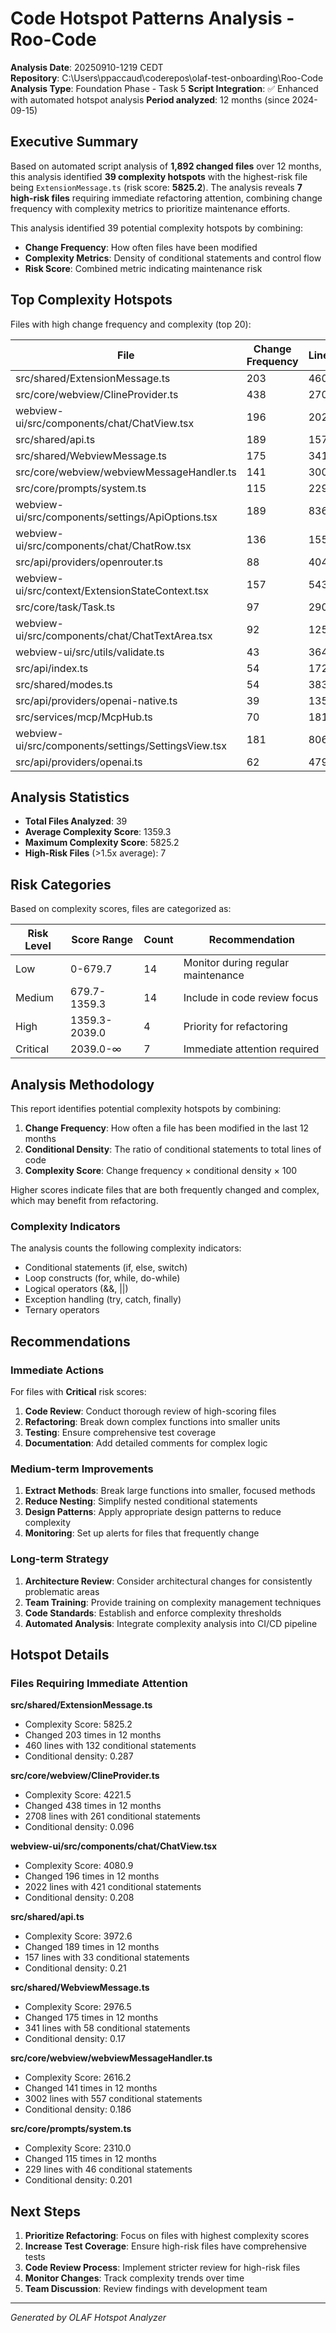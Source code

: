 # Code Hotspot Patterns Analysis - Roo-Code

**Analysis Date**: 20250910-1219 CEDT  
**Repository**: C:\Users\ppaccaud\coderepos\olaf-test-onboarding\Roo-Code  
**Analysis Type**: Foundation Phase - Task 5
**Script Integration**: ✅ Enhanced with automated hotspot analysis
**Period analyzed**: 12 months (since 2024-09-15)

## Executive Summary

Based on automated script analysis of **1,892 changed files** over 12 months, this analysis identified **39 complexity hotspots** with the highest-risk file being `ExtensionMessage.ts` (risk score: **5825.2**). The analysis reveals **7 high-risk files** requiring immediate refactoring attention, combining change frequency with complexity metrics to prioritize maintenance efforts.

This analysis identified 39 potential complexity hotspots by combining:
- **Change Frequency**: How often files have been modified
- **Complexity Metrics**: Density of conditional statements and control flow
- **Risk Score**: Combined metric indicating maintenance risk

## Top Complexity Hotspots

Files with high change frequency and complexity (top 20):

| File | Change Frequency | Lines | Conditionals | Conditional Density | Complexity Score |
|------|-----------------|-------|-------------|-------------------|----------------|
| src/shared/ExtensionMessage.ts | 203 | 460 | 132 | 0.287 | 5825.2 |
| src/core/webview/ClineProvider.ts | 438 | 2708 | 261 | 0.096 | 4221.5 |
| webview-ui/src/components/chat/ChatView.tsx | 196 | 2022 | 421 | 0.208 | 4080.9 |
| src/shared/api.ts | 189 | 157 | 33 | 0.21 | 3972.6 |
| src/shared/WebviewMessage.ts | 175 | 341 | 58 | 0.17 | 2976.5 |
| src/core/webview/webviewMessageHandler.ts | 141 | 3002 | 557 | 0.186 | 2616.2 |
| src/core/prompts/system.ts | 115 | 229 | 46 | 0.201 | 2310.0 |
| webview-ui/src/components/settings/ApiOptions.tsx | 189 | 836 | 87 | 0.104 | 1966.9 |
| webview-ui/src/components/chat/ChatRow.tsx | 136 | 1554 | 202 | 0.13 | 1767.8 |
| src/api/providers/openrouter.ts | 88 | 404 | 81 | 0.2 | 1764.4 |
| webview-ui/src/context/ExtensionStateContext.tsx | 157 | 543 | 54 | 0.099 | 1561.3 |
| src/core/task/Task.ts | 97 | 2901 | 405 | 0.14 | 1354.2 |
| webview-ui/src/components/chat/ChatTextArea.tsx | 92 | 1253 | 179 | 0.143 | 1314.3 |
| webview-ui/src/utils/validate.ts | 43 | 364 | 111 | 0.305 | 1311.3 |
| src/api/index.ts | 54 | 172 | 41 | 0.238 | 1287.2 |
| src/shared/modes.ts | 54 | 383 | 87 | 0.227 | 1226.6 |
| src/api/providers/openai-native.ts | 39 | 1355 | 398 | 0.294 | 1145.5 |
| src/services/mcp/McpHub.ts | 70 | 1818 | 289 | 0.159 | 1112.8 |
| webview-ui/src/components/settings/SettingsView.tsx | 181 | 806 | 49 | 0.061 | 1100.4 |
| src/api/providers/openai.ts | 62 | 479 | 82 | 0.171 | 1061.4 |

## Analysis Statistics

- **Total Files Analyzed**: 39
- **Average Complexity Score**: 1359.3
- **Maximum Complexity Score**: 5825.2
- **High-Risk Files** (>1.5x average): 7

## Risk Categories

Based on complexity scores, files are categorized as:

| Risk Level | Score Range | Count | Recommendation |
|------------|-------------|-------|----------------|
| Low | 0-679.7 | 14 | Monitor during regular maintenance |
| Medium | 679.7-1359.3 | 14 | Include in code review focus |
| High | 1359.3-2039.0 | 4 | Priority for refactoring |
| Critical | 2039.0-∞ | 7 | Immediate attention required |

## Analysis Methodology

This report identifies potential complexity hotspots by combining:

1. **Change Frequency**: How often a file has been modified in the last 12 months
2. **Conditional Density**: The ratio of conditional statements to total lines of code
3. **Complexity Score**: Change frequency × conditional density × 100

Higher scores indicate files that are both frequently changed and complex, which may benefit from refactoring.

### Complexity Indicators

The analysis counts the following complexity indicators:
- Conditional statements (if, else, switch)
- Loop constructs (for, while, do-while)
- Logical operators (&&, ||)
- Exception handling (try, catch, finally)
- Ternary operators

## Recommendations

### Immediate Actions

For files with **Critical** risk scores:
1. **Code Review**: Conduct thorough review of high-scoring files
2. **Refactoring**: Break down complex functions into smaller units
3. **Testing**: Ensure comprehensive test coverage
4. **Documentation**: Add detailed comments for complex logic

### Medium-term Improvements

1. **Extract Methods**: Break large functions into smaller, focused methods
2. **Reduce Nesting**: Simplify nested conditional statements
3. **Design Patterns**: Apply appropriate design patterns to reduce complexity
4. **Monitoring**: Set up alerts for files that frequently change

### Long-term Strategy

1. **Architecture Review**: Consider architectural changes for consistently problematic areas
2. **Team Training**: Provide training on complexity management techniques
3. **Code Standards**: Establish and enforce complexity thresholds
4. **Automated Analysis**: Integrate complexity analysis into CI/CD pipeline

## Hotspot Details

### Files Requiring Immediate Attention

**src/shared/ExtensionMessage.ts**
- Complexity Score: 5825.2
- Changed 203 times in 12 months
- 460 lines with 132 conditional statements
- Conditional density: 0.287

**src/core/webview/ClineProvider.ts**
- Complexity Score: 4221.5
- Changed 438 times in 12 months
- 2708 lines with 261 conditional statements
- Conditional density: 0.096

**webview-ui/src/components/chat/ChatView.tsx**
- Complexity Score: 4080.9
- Changed 196 times in 12 months
- 2022 lines with 421 conditional statements
- Conditional density: 0.208

**src/shared/api.ts**
- Complexity Score: 3972.6
- Changed 189 times in 12 months
- 157 lines with 33 conditional statements
- Conditional density: 0.21

**src/shared/WebviewMessage.ts**
- Complexity Score: 2976.5
- Changed 175 times in 12 months
- 341 lines with 58 conditional statements
- Conditional density: 0.17

**src/core/webview/webviewMessageHandler.ts**
- Complexity Score: 2616.2
- Changed 141 times in 12 months
- 3002 lines with 557 conditional statements
- Conditional density: 0.186

**src/core/prompts/system.ts**
- Complexity Score: 2310.0
- Changed 115 times in 12 months
- 229 lines with 46 conditional statements
- Conditional density: 0.201

## Next Steps

1. **Prioritize Refactoring**: Focus on files with highest complexity scores
2. **Increase Test Coverage**: Ensure high-risk files have comprehensive tests
3. **Code Review Process**: Implement stricter review for high-risk files
4. **Monitor Changes**: Track complexity trends over time
5. **Team Discussion**: Review findings with development team

---
*Generated by OLAF Hotspot Analyzer*
